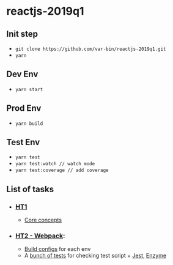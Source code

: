 # reactjs-2019q1

## Init step
* `git clone https://github.com/var-bin/reactjs-2019q1.git`
* `yarn`

## Dev Env
* `yarn start`

## Prod Env
* `yarn build`

## Test Env
* `yarn test`
* `yarn test:watch // watch mode`
* `yarn test:coverage // add coverage`

## List of tasks
* ### [HT1](#ht-1)
  * [Core concepts](https://github.com/var-bin/reactjs-2019q1/tree/reactjs-2019q1-ht1/src/ht1)
* ### [HT2 - Webpack](#ht-2):
  * [Build configs](https://github.com/var-bin/reactjs-2019q1/tree/reactjs-2019q1-ht2/buildTools) for each env
  * A [bunch of tests](https://github.com/var-bin/reactjs-2019q1/tree/reactjs-2019q1-ht2/src/ht1) for checking test script + [Jest](https://jestjs.io/), [Enzyme](https://airbnb.io/enzyme/)
